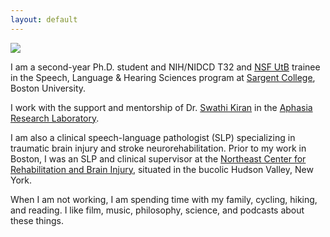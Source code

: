 ```yaml
---
layout: default
---
```


<img class="profile-picture" src="image.png">

I am a second-year Ph.D. student and NIH/NIDCD T32 and [NSF UtB](https://www.bu.edu/neurophotonics-nrt/) trainee in the Speech, Language & Hearing Sciences program at [Sargent College](https://www.bu.edu/sargent/), Boston University. 

I work with the support and mentorship of Dr. [Swathi Kiran](https://www.bu.edu/sargent/profile/swathi-kiran-ph-d-ccc-slp/) in the [Aphasia Research Laboratory](https://www.bu.edu/aphasiaresearch/).

I am also a clinical speech-language pathologist (SLP) specializing in traumatic brain injury and stroke neurorehabilitation. Prior to my work in Boston, I was an SLP and clinical supervisor at the [Northeast Center for Rehabilitation and Brain Injury](http://www.northeastcenter.com), situated in the bucolic Hudson Valley, New York.  

When I am not working, I am spending time with my family, cycling, hiking, and reading. I like film, music, philosophy, science, and podcasts about these things.
